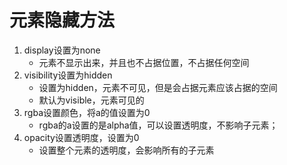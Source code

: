 # 元素隐藏方法

1. display设置为none
   - 元素不显示出来，并且也不占据位置，不占据任何空间
2. visibility设置为hidden
   - 设置为hidden，元素不可见，但是会占据元素应该占据的空间
   - 默认为visible，元素可见的
3. rgba设置颜色，将a的值设置为0
   - rgba的a设置的是alpha值，可以设置透明度，不影响子元素；
4. opacity设置透明度，设置为0
   - 设置整个元素的透明度，会影响所有的子元素

